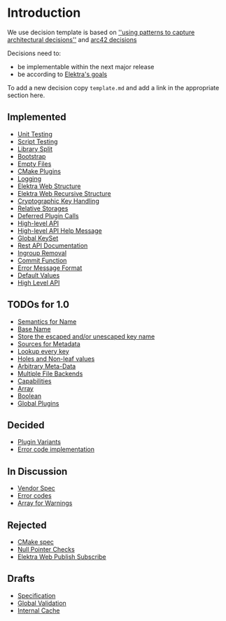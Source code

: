 # Introduction

We use decision template is based on
[''using patterns to capture architectural decisions''](https://dl.acm.org/doi/10.1109/MS.2007.124)
and [arc42 decisions](http://docs.arc42.org/section-9/)

Decisions need to:

- be implementable within the next major release
- be according to [Elektra's goals](/doc/GOALS.md)

To add a new decision copy `template.md` and add a link in the appropriate
section here.

## Implemented

- [Unit Testing](unit_testing.md)
- [Script Testing](script_testing.md)
- [Library Split](library_split.md)
- [Bootstrap](bootstrap.md)
- [Empty Files](empty_files.md)
- [CMake Plugins](cmake_plugins.md)
- [Logging](logging.md)
- [Elektra Web Structure](elektra_web.md)
- [Elektra Web Recursive Structure](elektra_web_recursive.md)
- [Cryptographic Key Handling](cryptograhic_key_handling.md)
- [Relative Storages](relative.md)
- [Deferred Plugin Calls](deferred_plugin_calls.md)
- [High-level API](high_level_api.md)
- [High-level API Help Message](highlevel_help_message.md)
- [Global KeySet](global_keyset.md)
- [Rest API Documentation](rest_api_documentation.md)
- [Ingroup Removal](ingroup_removal.md)
- [Commit Function](commit_function.md)
- [Error Message Format](error_message_format.md)
- [Default Values](default_values.md)
- [High Level API](high_level_api.md)

## TODOs for 1.0

- [Semantics for Name](semantics_name.md)
- [Base Name](base_name.md)
- [Store the escaped and/or unescaped key name](store_name.md)
- [Sources for Metadata](metadata_sources.md)
- [Lookup every key](lookup_every_key.md)
- [Holes and Non-leaf values](holes.md)
- [Arbitrary Meta-Data](arbitrary_metadata.md)
- [Multiple File Backends](multiple_file_backends.md)
- [Capabilities](capabilities.md)
- [Array](array.md)
- [Boolean](boolean.md)
- [Global Plugins](global_plugins.md)

## Decided

- [Plugin Variants](plugin_variants.md)
- [Error code implementation](error_code_implementation.md)

## In Discussion

- [Vendor Spec](vendor_spec.md)
- [Error codes](error_codes.md)
- [Array for Warnings](warning_array.md)

## Rejected

- [CMake spec](cmake_spec.md)
- [Null Pointer Checks](null_pointer_checks.md)
- [Elektra Web Publish Subscribe](elektra_web_pubsub.md)

## Drafts

- [Specification](specification.md)
- [Global Validation](global_validation.md)
- [Internal Cache](internal_cache.md)
